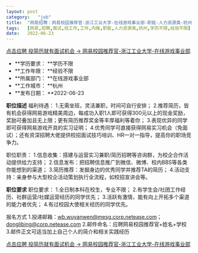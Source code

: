```yaml
---
layout:	post
category:	"job"
title:	"网易招聘：网易校园推荐官-浙江工业大学-在线游戏事业部-职能-人力资源类-杭州学历不限经验不限"
tags:	[网易,招聘,面试,找工作,工作,内推,职能,人力资源类,杭州,学历不限,经验不限]
date:	2022-06-23
---
```


[点击应聘 投简历就有面试机会 -> 网易校园推荐官-浙江工业大学-在线游戏事业部](http://mobile.bole.netease.com/bole/boleDetail?id=41107&employeeId=346f03c3cda5f04c&key=all)



- **学历要求： **学历不限
- **工作年限： **经验不限
- **所属部门： **在线游戏事业部
- **工作城市： **杭州
- **发布日期： **2022-06-23



**职位描述**
福利待遇：
1.无需坐班，灵活兼职，时间可自行安排；
2.推荐简历，皆有机会获得网易游戏精美周边，每成功入职1人即可获得300元以上的现金奖励，奖励可叠加且无上限；更有简历推荐奖金等丰厚福利等着你；
3.表现优异的同学即可获得网易游戏开具的实习证明；
4.优秀同学可直接获得网易实习机会（免面试）；还有资深招聘大佬提供校招面试技巧培训、HR一对一指导，提高你的职场竞争力。


职位职责：
1.信息收集：搭建与运营实习兼职/简历招聘等咨询群，为校企合作活动提供给力支持；
2.信息发布：把招聘信息推广到微信、微博、校内BBS等各类你能想到的渠道；
3.简历推荐：发掘身边的优秀同学并推荐TA的简历；
4.活动支持：亲身参与大型校企活动策划执行全流程，如校招宣讲会等。



**职位要求**
职位要求：
1.全日制本科在校生，专业不限；
2.有学生会/社团工作经历、社群运营/社媒运营经历的同学优先；
3.活跃有激情，能有向上开拓多个渠道的能力者优先；
4.有过校园大使相关经历的同学优先。

报名方式
1.投递邮箱：wb.wuyanwen@mesg.corp.netease.com；donglibing@corp.netease.com
2.邮件命名：应聘网易校园推荐官+姓名+学校
3.邮件正文可适当加上自己个人的简介和相关实践经历



[点击应聘 投简历就有面试机会 -> 网易校园推荐官-浙江工业大学-在线游戏事业部](http://mobile.bole.netease.com/bole/boleDetail?id=41107&employeeId=346f03c3cda5f04c&key=all)